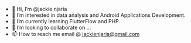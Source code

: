 - 👋 Hi, I’m @jackie njaria
- 👀 I’m interested in data analysis and Android Applications Development.
- 🌱 I’m currently learning FlutterFlow and PHP.
- 💞️ I’m looking to collaborate on ...
- 📫 How to reach me email @ jackienjaria@gmail.com 

<!---
kienjaria/kienjaria is a ✨ special ✨ repository because its `README.md` (this file) appears on your GitHub profile.
You can click the Preview link to take a look at your changes.
--->
